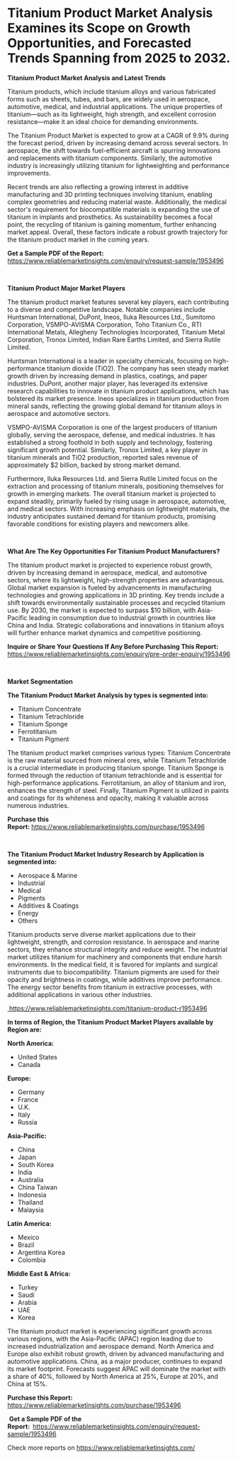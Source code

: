 <p><h1>Titanium Product Market Analysis Examines its Scope on Growth Opportunities, and Forecasted Trends Spanning from 2025 to 2032.</h1></p><p><strong>Titanium Product Market Analysis and Latest Trends</strong></p>
<p><p>Titanium products, which include titanium alloys and various fabricated forms such as sheets, tubes, and bars, are widely used in aerospace, automotive, medical, and industrial applications. The unique properties of titanium—such as its lightweight, high strength, and excellent corrosion resistance—make it an ideal choice for demanding environments.</p><p>The Titanium Product Market is expected to grow at a CAGR of 9.9% during the forecast period, driven by increasing demand across several sectors. In aerospace, the shift towards fuel-efficient aircraft is spurring innovations and replacements with titanium components. Similarly, the automotive industry is increasingly utilizing titanium for lightweighting and performance improvements.</p><p>Recent trends are also reflecting a growing interest in additive manufacturing and 3D printing techniques involving titanium, enabling complex geometries and reducing material waste. Additionally, the medical sector's requirement for biocompatible materials is expanding the use of titanium in implants and prosthetics. As sustainability becomes a focal point, the recycling of titanium is gaining momentum, further enhancing market appeal. Overall, these factors indicate a robust growth trajectory for the titanium product market in the coming years.</p></p>
<p><strong>Get a Sample PDF of the Report:&nbsp;</strong> <a href="https://www.reliablemarketinsights.com/enquiry/request-sample/1953496?utm_campaign=3193&utm_medium=2&utm_source=Github&utm_content=ia&utm_term=01042025&utm_id=titanium-product">https://www.reliablemarketinsights.com/enquiry/request-sample/1953496</a></p>
<p>&nbsp;</p>
<p><strong>Titanium Product Major Market Players</strong></p>
<p><p>The titanium product market features several key players, each contributing to a diverse and competitive landscape. Notable companies include Huntsman International, DuPont, Ineos, Iluka Resources Ltd., Sumitomo Corporation, VSMPO-AVISMA Corporation, Toho Titanium Co., RTI International Metals, Allegheny Technologies Incorporated, Titanium Metal Corporation, Tronox Limited, Indian Rare Earths Limited, and Sierra Rutile Limited.</p><p>Huntsman International is a leader in specialty chemicals, focusing on high-performance titanium dioxide (TiO2). The company has seen steady market growth driven by increasing demand in plastics, coatings, and paper industries. DuPont, another major player, has leveraged its extensive research capabilities to innovate in titanium product applications, which has bolstered its market presence. Ineos specializes in titanium production from mineral sands, reflecting the growing global demand for titanium alloys in aerospace and automotive sectors.</p><p>VSMPO-AVISMA Corporation is one of the largest producers of titanium globally, serving the aerospace, defense, and medical industries. It has established a strong foothold in both supply and technology, fostering significant growth potential. Similarly, Tronox Limited, a key player in titanium minerals and TiO2 production, reported sales revenue of approximately $2 billion, backed by strong market demand.</p><p>Furthermore, Iluka Resources Ltd. and Sierra Rutile Limited focus on the extraction and processing of titanium minerals, positioning themselves for growth in emerging markets. The overall titanium market is projected to expand steadily, primarily fueled by rising usage in aerospace, automotive, and medical sectors. With increasing emphasis on lightweight materials, the industry anticipates sustained demand for titanium products, promising favorable conditions for existing players and newcomers alike.</p></p>
<p>&nbsp;</p>
<p><strong>What Are The Key Opportunities For Titanium Product Manufacturers?</strong></p>
<p><p>The titanium product market is projected to experience robust growth, driven by increasing demand in aerospace, medical, and automotive sectors, where its lightweight, high-strength properties are advantageous. Global market expansion is fueled by advancements in manufacturing technologies and growing applications in 3D printing. Key trends include a shift towards environmentally sustainable processes and recycled titanium use. By 2030, the market is expected to surpass $10 billion, with Asia-Pacific leading in consumption due to industrial growth in countries like China and India. Strategic collaborations and innovations in titanium alloys will further enhance market dynamics and competitive positioning.</p></p>
<p><strong>Inquire or Share Your Questions If Any Before Purchasing This Report:</strong> <a href="https://www.reliablemarketinsights.com/enquiry/pre-order-enquiry/1953496?utm_campaign=3193&utm_medium=2&utm_source=Github&utm_content=ia&utm_term=01042025&utm_id=titanium-product">https://www.reliablemarketinsights.com/enquiry/pre-order-enquiry/1953496</a></p>
<p>&nbsp;</p>
<p><strong>Market Segmentation</strong></p>
<p><strong>The Titanium Product Market Analysis by types is segmented into:</strong></p>
<p><ul><li>Titanium Concentrate</li><li>Titanium Tetrachloride</li><li>Titanium Sponge</li><li>Ferrotitanium</li><li>Titanium Pigment</li></ul></p>
<p><p>The titanium product market comprises various types: Titanium Concentrate is the raw material sourced from mineral ores, while Titanium Tetrachloride is a crucial intermediate in producing titanium sponge. Titanium Sponge is formed through the reduction of titanium tetrachloride and is essential for high-performance applications. Ferrotitanium, an alloy of titanium and iron, enhances the strength of steel. Finally, Titanium Pigment is utilized in paints and coatings for its whiteness and opacity, making it valuable across numerous industries.</p></p>
<p><strong>Purchase this Report:&nbsp;</strong><a href="https://www.reliablemarketinsights.com/purchase/1953496?utm_campaign=3193&utm_medium=2&utm_source=Github&utm_content=ia&utm_term=01042025&utm_id=titanium-product">https://www.reliablemarketinsights.com/purchase/1953496</a></p>
<p>&nbsp;</p>
<p><strong>The Titanium Product Market Industry Research by Application is segmented into:</strong></p>
<p><ul><li>Aerospace & Marine</li><li>Industrial</li><li>Medical</li><li>Pigments</li><li>Additives & Coatings</li><li>Energy</li><li>Others</li></ul></p>
<p><p>Titanium products serve diverse market applications due to their lightweight, strength, and corrosion resistance. In aerospace and marine sectors, they enhance structural integrity and reduce weight. The industrial market utilizes titanium for machinery and components that endure harsh environments. In the medical field, it is favored for implants and surgical instruments due to biocompatibility. Titanium pigments are used for their opacity and brightness in coatings, while additives improve performance. The energy sector benefits from titanium in extractive processes, with additional applications in various other industries.</p></p>
<p><a href="https://www.reliablemarketinsights.com/titanium-product-r1953496?utm_campaign=3193&utm_medium=2&utm_source=Github&utm_content=ia&utm_term=01042025&utm_id=titanium-product">&nbsp;https://www.reliablemarketinsights.com/titanium-product-r1953496</a></p>
<p><strong>In terms of Region, the Titanium Product Market Players available by Region are:</strong></p>
<p>
    <p> <strong> North America: </strong>
        <ul>
            <li>United States</li>
            <li>Canada</li>
        </ul>
        </p> 
    <p> <strong> Europe: </strong>
        <ul>
            <li>Germany</li>
            <li>France</li>
            <li>U.K.</li>
            <li>Italy</li>
            <li>Russia</li>
        </ul>
        </p> 
    <p> <strong> Asia-Pacific: </strong>
        <ul>
            <li>China</li>
            <li>Japan</li>
            <li>South Korea</li>
            <li>India</li>
            <li>Australia</li>
            <li>China Taiwan</li>
            <li>Indonesia</li>
            <li>Thailand</li>
            <li>Malaysia</li>
        </ul>
        </p> 
    <p> <strong> Latin America: </strong>
        <ul>
            <li>Mexico</li>
            <li>Brazil</li>
            <li>Argentina Korea</li>
            <li>Colombia</li>
        </ul>
        </p> 
    <p> <strong> Middle East & Africa: </strong>
        <ul>
            <li>Turkey</li>
            <li>Saudi</li>
            <li>Arabia</li>
            <li>UAE</li>
            <li>Korea</li>
        </ul>
    </p>
    </p>
<p><p>The titanium product market is experiencing significant growth across various regions, with the Asia-Pacific (APAC) region leading due to increased industrialization and aerospace demand. North America and Europe also exhibit robust growth, driven by advanced manufacturing and automotive applications. China, as a major producer, continues to expand its market footprint. Forecasts suggest APAC will dominate the market with a share of 40%, followed by North America at 25%, Europe at 20%, and China at 15%.</p></p>
<p><strong>Purchase this Report: </strong><a href="https://www.reliablemarketinsights.com/purchase/1953496?utm_campaign=3193&utm_medium=2&utm_source=Github&utm_content=ia&utm_term=01042025&utm_id=titanium-product">https://www.reliablemarketinsights.com/purchase/1953496</a></p>
<p>&nbsp;<strong>Get a Sample PDF of the Report:&nbsp;&nbsp;</strong><a href="https://www.reliablemarketinsights.com/enquiry/request-sample/1953496?utm_campaign=3193&utm_medium=2&utm_source=Github&utm_content=ia&utm_term=01042025&utm_id=titanium-product">https://www.reliablemarketinsights.com/enquiry/request-sample/1953496</a></p>
<p><strong></strong></p>
<p>Check more reports on <a href="https://www.reliablemarketinsights.com/?utm_campaign=3193&utm_medium=2&utm_source=Github&utm_content=ia&utm_term=01042025&utm_id=titanium-product">https://www.reliablemarketinsights.com/</a></p>
